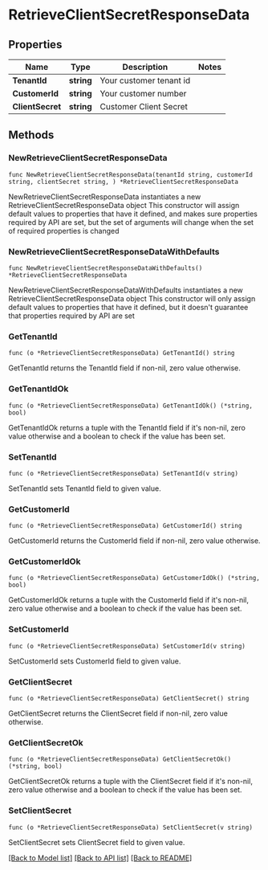 # RetrieveClientSecretResponseData

## Properties

Name | Type | Description | Notes
------------ | ------------- | ------------- | -------------
**TenantId** | **string** | Your customer tenant id | 
**CustomerId** | **string** | Your customer number | 
**ClientSecret** | **string** | Customer Client Secret | 

## Methods

### NewRetrieveClientSecretResponseData

`func NewRetrieveClientSecretResponseData(tenantId string, customerId string, clientSecret string, ) *RetrieveClientSecretResponseData`

NewRetrieveClientSecretResponseData instantiates a new RetrieveClientSecretResponseData object
This constructor will assign default values to properties that have it defined,
and makes sure properties required by API are set, but the set of arguments
will change when the set of required properties is changed

### NewRetrieveClientSecretResponseDataWithDefaults

`func NewRetrieveClientSecretResponseDataWithDefaults() *RetrieveClientSecretResponseData`

NewRetrieveClientSecretResponseDataWithDefaults instantiates a new RetrieveClientSecretResponseData object
This constructor will only assign default values to properties that have it defined,
but it doesn't guarantee that properties required by API are set

### GetTenantId

`func (o *RetrieveClientSecretResponseData) GetTenantId() string`

GetTenantId returns the TenantId field if non-nil, zero value otherwise.

### GetTenantIdOk

`func (o *RetrieveClientSecretResponseData) GetTenantIdOk() (*string, bool)`

GetTenantIdOk returns a tuple with the TenantId field if it's non-nil, zero value otherwise
and a boolean to check if the value has been set.

### SetTenantId

`func (o *RetrieveClientSecretResponseData) SetTenantId(v string)`

SetTenantId sets TenantId field to given value.


### GetCustomerId

`func (o *RetrieveClientSecretResponseData) GetCustomerId() string`

GetCustomerId returns the CustomerId field if non-nil, zero value otherwise.

### GetCustomerIdOk

`func (o *RetrieveClientSecretResponseData) GetCustomerIdOk() (*string, bool)`

GetCustomerIdOk returns a tuple with the CustomerId field if it's non-nil, zero value otherwise
and a boolean to check if the value has been set.

### SetCustomerId

`func (o *RetrieveClientSecretResponseData) SetCustomerId(v string)`

SetCustomerId sets CustomerId field to given value.


### GetClientSecret

`func (o *RetrieveClientSecretResponseData) GetClientSecret() string`

GetClientSecret returns the ClientSecret field if non-nil, zero value otherwise.

### GetClientSecretOk

`func (o *RetrieveClientSecretResponseData) GetClientSecretOk() (*string, bool)`

GetClientSecretOk returns a tuple with the ClientSecret field if it's non-nil, zero value otherwise
and a boolean to check if the value has been set.

### SetClientSecret

`func (o *RetrieveClientSecretResponseData) SetClientSecret(v string)`

SetClientSecret sets ClientSecret field to given value.



[[Back to Model list]](../README.md#documentation-for-models) [[Back to API list]](../README.md#documentation-for-api-endpoints) [[Back to README]](../README.md)


